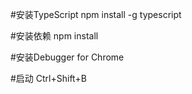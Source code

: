 #安装TypeScript
npm install -g typescript

#安装依赖
npm install

#安装Debugger for Chrome 

#启动
Ctrl+Shift+B
